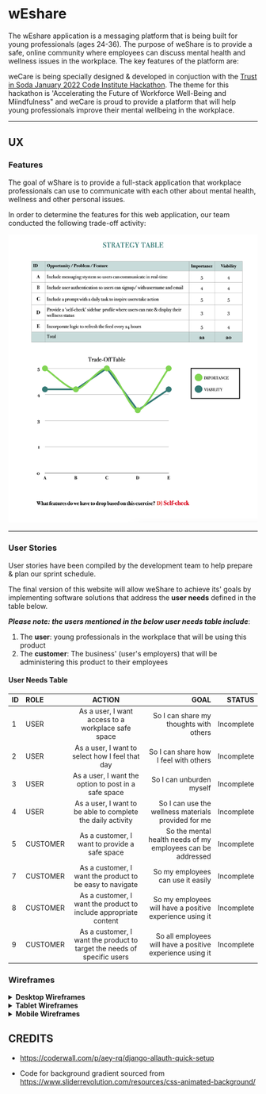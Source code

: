 # wEshare

The wEshare application is a messaging platform that is being built for young professionals (ages 24-36). The purpose of weShare is to provide a safe, online community where employees can discuss mental health and wellness issues in the workplace. The key features of the platform are:


weCare is being specially designed & developed in conjuction with the [Trust in Soda January 2022 Code Institute Hackathon](https://hackathon.codeinstitute.net/hackathon/16/). The theme for this hackathon is 'Accelerating the Future of Workforce Well-Being and Miindfulness" and weCare is proud to provide a platform that will help young professionals improve their mental wellbeing in the workplace.

***

## UX

### Features

The goal of wShare is to provide a full-stack application that workplace professionals can use to communicate with each other about mental health, wellness and other personal issues.

In order to determine the features for this web application, our team conducted the following trade-off activity:

![feature trade off](wireframes/tradeoff.png)

***

### User Stories

User stories have been compiled by the development team to help prepare & plan our sprint schedule.

The final version of this website will allow weShare to achieve its' goals by implementing software solutions that address the **user needs** defined in the table below. 

***Please note: the users mentioned in the below user needs table include***:

1) The **user**: young professionals in the workplace that will be using this product
2) The **customer**: The business' (user's employers) that will be administering this product to their employees

#### **User Needs Table**

| ID | ROLE | ACTION | GOAL | STATUS |
|-----------------|:-------------|:---------------:|---------------:| ---------------:|
| 1 | USER | As a user, I want access to a workplace safe space | So I can share my thoughts with others | Incomplete |
| 2 | USER | As a user, I want to select how I feel that day | So I can share how I feel with others | Incomplete |
| 3 | USER | As a user, I want the option to post in a safe space | So I can unburden myself  | Incomplete |
| 4 | USER | As a user, I want to be able to complete the daily activity | So I can use the wellness materials provided for me | Incomplete |
| 5 | CUSTOMER | As a customer, I want to provide a safe space | So the mental health needs of my employees can be addressed | Incomplete |
| 7 | CUSTOMER | As a customer, I want the product to be easy to navigate | So my employees can use it easily | Incomplete |
| 8 | CUSTOMER | As a customer, I want the product to include appropriate content | So my employees will have a positive experience using it | Incomplete |
| 9 | CUSTOMER | As a customer, I want the product to target the needs of specific users | So all employees will have a positive experience using it | Incomplete |

### Wireframes

<details><summary><b>Desktop Wireframes</b></summary>

![Desktop Wireframe Log In page](static/wireframes/desktop-user-landing-page-wireframe.png)

![Desktop Wireframe create account](static/wireframes/desktop-user-profile-creation-wireframe.png)

![Desktop Wireframe Home Page](static/wireframes/desktop-user-login-wireframe.png)

![Desktop Wireframe creating a message](static/wireframes/desktop-login-create-message-wireframe.png)

</details>
<details><summary><b>Tablet Wireframes</b></summary>

![Tablet Wireframe Log in page](static/wireframes/tablet-user-landing-page-wireframe.png)

![Tablet Wireframe create account](static/wireframes/tablet-user-profile-creation-wireframe.png)

![Tablet Wireframe Home page](static/wireframes/tablet-user-login-wireframe.png)

![Tablet Wireframe create message](static/wireframes/tablet-login-create-message-wireframe.png)

</details>
<details><summary><b>Mobile Wireframes</b></summary>

![Mobile Wireframe Log in page](static/wireframes/mobile-user-landing-page-wirerame.png)

![Mobile Wireframe create account](static/wireframes/mobile-user-profile-creation-wireframe.png)

![Mobile Wireframe Home page](static/wireframes/mobile-user-login-wireframe.png)

![Mobile Wireframe create message](static/wireframes/mobile-login-create-message-wireframe.png)

![Mobile Wireframe log out tab](static/wireframes/mobile-login-create-message-wireframe.png)

</details>

## CREDITS

- https://coderwall.com/p/aey-rq/django-allauth-quick-setup

- Code for background gradient sourced from https://www.sliderrevolution.com/resources/css-animated-background/